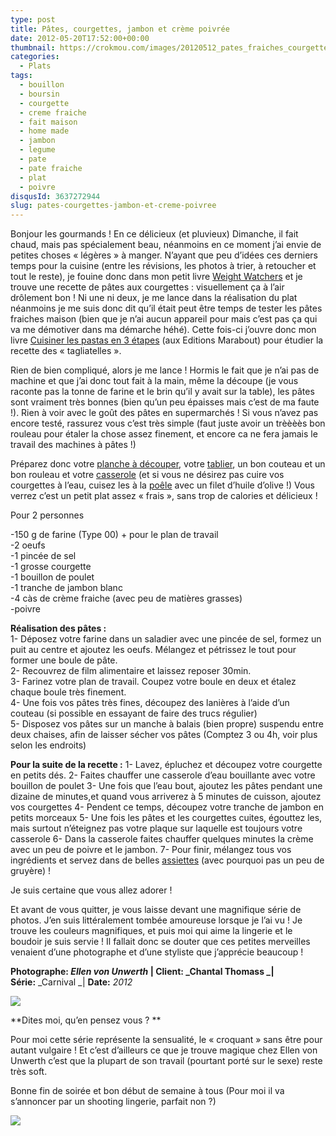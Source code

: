 ```yaml
---
type: post
title: Pâtes, courgettes, jambon et crème poivrée
date: 2012-05-20T17:52:00+00:00
thumbnail: https://crokmou.com/images/20120512_pates_fraiches_courgettes_jambon_sauce_boursin_poivre_35.jpg
categories: 
  - Plats
tags: 
  - bouillon
  - boursin
  - courgette
  - creme fraiche
  - fait maison
  - home made
  - jambon
  - legume
  - pate
  - pate fraiche
  - plat
  - poivre
disqusId: 3637272944
slug: pates-courgettes-jambon-et-creme-poivree
---
```


  Bonjour les gourmands ! En ce délicieux (et pluvieux) Dimanche, il fait chaud, mais pas spécialement beau, néanmoins en ce moment j’ai envie de petites choses « légères » à manger. N’ayant que peu d’idées ces derniers temps pour la cuisine (entre les révisions, les photos à trier, à retoucher et tout le reste), je fouine donc dans mon petit livre [Weight Watchers](http://www.marabout.com/livre-mon-cours-de-cuisine-weight-watchers-collectif-366060.html) et je trouve une recette de pâtes aux courgettes : visuellement ça à l’air drôlement bon ! Ni une ni deux, je me lance dans la réalisation du plat néanmoins je me suis donc dit qu’il était peut être temps de tester les pâtes fraiches maison (bien que je n’ai aucun appareil pour mais c’est pas ça qui va me démotiver dans ma démarche héhé). Cette fois-ci j’ouvre donc mon livre [Cuisiner les pastas en 3 étapes](http://www.marabout.com/livre-cuisiner-les-pasta-en-3-atapes-collectif-380971.html) (aux Editions Marabout) pour étudier la recette des « tagliatelles ». 

Rien de bien compliqué, alors je me lance ! Hormis le fait que je n’ai pas de machine et que j’ai donc tout fait à la main, même la découpe (je vous raconte pas la tonne de farine et le brin qu’il y avait sur la table), les pâtes sont vraiment très bonnes (bien qu’un peu épaisses mais c’est de ma faute !). Rien à voir avec le goût des pâtes en supermarchés ! Si vous n’avez pas encore testé, rassurez vous c’est très simple (faut juste avoir un trèèèès bon rouleau pour étaler la chose assez finement, et encore ca ne fera jamais le travail des machines à pâtes !)

Préparez donc votre [planche à découper](http://www.blogger.com/%22http://www.rueducommerce.fr/m/pl/malid:4820408%20%22), votre [tablier](http://www.rueducommerce.fr/m/pl/malid:261), un bon couteau et un bon rouleau et votre [casserole](http://www.rueducommerce.fr/m/pl/malid:115) (et si vous ne désirez pas cuire vos courgettes à l’eau, cuisez les à la [poêle](http://www.rueducommerce.fr/m/pl/malid:4769951) avec un filet d’huile d’olive !) Vous verrez c’est un petit plat assez « frais », sans trop de calories et délicieux !

Pour 2 personnes

-150 g de farine (Type 00) + pour le plan de travail  
-2 oeufs  
-1 pincée de sel  
-1 grosse courgette  
-1 bouillon de poulet  
-1 tranche de jambon blanc  
-4 càs de crème fraiche (avec peu de matières grasses)  
-poivre

**Réalisation des pâtes :**  
1- Déposez votre farine dans un saladier avec une pincée de sel, formez un puit au centre et ajoutez les oeufs. Mélangez et pétrissez le tout pour former une boule de pâte.  
2- Recouvrez de film alimentaire et laissez reposer 30min.  
3- Farinez votre plan de travail. Coupez votre boule en deux et étalez chaque boule très finement.  
4- Une fois vos pâtes très fines, découpez des lanières à l’aide d’un couteau (si possible en essayant de faire des trucs régulier)  
5- Disposez vos pâtes sur un manche à balais (bien propre) suspendu entre deux chaises, afin de laisser sécher vos pâtes (Comptez 3 ou 4h, voir plus selon les endroits)

**Pour la suite de la recette :** 1- Lavez, épluchez et découpez votre courgette en petits dés. 2- Faites chauffer une casserole d’eau bouillante avec votre bouillon de poulet 3- Une fois que l’eau bout, ajoutez les pâtes pendant une dizaine de minutes,et quand vous arriverez à 5 minutes de cuisson, ajoutez vos courgettes 4- Pendent ce temps, découpez votre tranche de jambon en petits morceaux 5- Une fois les pâtes et les courgettes cuites, égouttez les, mais surtout n’éteignez pas votre plaque sur laquelle est toujours votre casserole 6- Dans la casserole faites chauffer quelques minutes la crème avec un peu de poivre et le jambon. 7- Pour finir, mélangez tous vos ingrédients et servez dans de belles [assiettes](http://www.rueducommerce.fr/m/pl/malid:4769879) (avec pourquoi pas un peu de gruyère) !

Je suis certaine que vous allez adorer !

Et avant de vous quitter, je vous laisse devant une magnifique série de photos. J’en suis littéralement tombée amoureuse lorsque je l’ai vu ! Je trouve les couleurs magnifiques, et puis moi qui aime la lingerie et le boudoir je suis servie ! Il fallait donc se douter que ces petites merveilles venaient d’une photographe et d’une styliste que j’apprécie beaucoup !

**Photographe: **_Ellen von Unwerth_** | ****Client:** _Chantal Thomass _| **Série****:** _Carnival _| **Date:** _2012_

[![](http://2.bp.blogspot.com/-Xr9COOdNU3I/T7kfd2pVzSI/AAAAAAAACbI/FR61-dxMYu8/s1600/Chantal-Thomass-20120511.jpg)](http://2.bp.blogspot.com/-Xr9COOdNU3I/T7kfd2pVzSI/AAAAAAAACbI/FR61-dxMYu8/s1600/Chantal-Thomass-20120511.jpg)

**Dites moi, qu’en pensez vous ? **

Pour moi cette série représente la sensualité, le « croquant » sans être pour autant vulgaire ! Et c’est d’ailleurs ce que je trouve magique chez Ellen von Unwerth c’est que la plupart de son travail (pourtant porté sur le sexe) reste très soft.

Bonne fin de soirée et bon début de semaine à tous (Pour moi il va s’annoncer par un shooting lingerie, parfait non ?)

[![](http://4.bp.blogspot.com/-2bLosyMFac4/TxhFg0sR2dI/AAAAAAAABec/Mzg1OnlXUmM/s1600/Signature+copie.jpg)](http://4.bp.blogspot.com/-2bLosyMFac4/TxhFg0sR2dI/AAAAAAAABec/Mzg1OnlXUmM/s1600/Signature+copie.jpg)